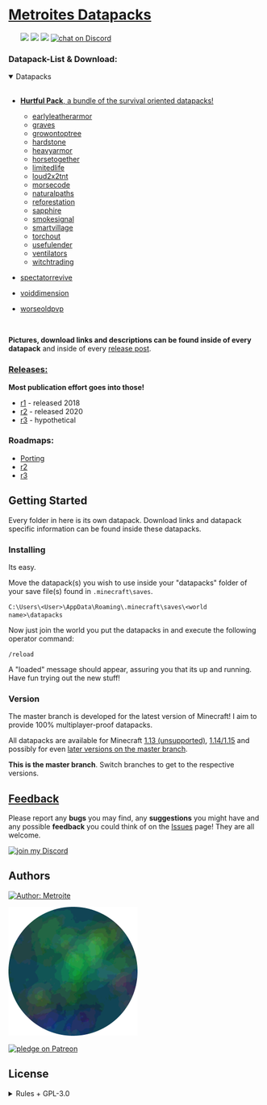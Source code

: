 # [Metroites Datapacks](https://github.com/Metroite/datapacks/archive/master.zip)
<ul id="parent">
    <a href="https://github.com/Metroite/datapacks/blob/master/LICENSE" alt="License">
        <img src="https://img.shields.io/github/license/Metroite/datapacks" /></a>
    <a href="https://github.com/Metroite/datapacks/releases" alt="Tag">
        <img src="https://img.shields.io/github/tag/Metroite/datapacks" /></a>
    <a href="https://github.com/Metroite/datapacks" alt="Activity">
        <img src="https://img.shields.io/github/commit-activity/m/Metroite/datapacks?foo=bar" /></a>
    <a href="https://discord.gg/vBgb85N">
        <img src="https://img.shields.io/discord/568512487473938482?logo=discord"
            alt="chat on Discord"></a>
</ul>

### Datapack-List & Download:

<details open>
<summary>Datapacks</summary>
<br>

+ [**Hurtful Pack**, a bundle of the survival oriented datapacks!](https://www.metroite.de/Hurtful%20Pack)

  + [earlyleatherarmor](https://www.metroite.de/earlyleatherarmor)
  + [graves](https://www.metroite.de/graves)
  + [growontoptree](https://www.metroite.de/growontoptree)
  + [hardstone](https://www.metroite.de/hardstone)
  + [heavyarmor](https://www.metroite.de/heavyarmor)
  + [horsetogether](https://www.metroite.de/horsetogether)
  + [limitedlife](https://www.metroite.de/limitedlife)
  + [loud2x2tnt](https://www.metroite.de/loud2x2tnt)
  + [morsecode](https://www.metroite.de/morsecode)
  + [naturalpaths](https://www.metroite.de/naturalpaths)
  + [reforestation](https://www.metroite.de/reforestation)
  + [sapphire](https://www.metroite.de/sapphire)
  + [smokesignal](https://www.metroite.de/smokesignal)
  + [smartvillage](https://www.metroite.de/smartvillage)
  + [torchout](https://www.metroite.de/torchout)
  + [usefulender](https://www.metroite.de/usefulender)
  + [ventilators](https://www.metroite.de/ventilators)
  + [witchtrading](https://www.metroite.de/witchtrading)

+ [spectatorrevive](https://www.metroite.de/spectatorrevive)
+ [voiddimension](https://www.metroite.de/voiddimension)
+ [worseoldpvp](https://www.metroite.de/worseoldpvp)
</details>
<br>

**Pictures, download links and descriptions can be found inside of every datapack** and inside of every [release post](https://github.com/Metroite/datapacks/releases).

### [Releases:](https://github.com/Metroite/datapacks/releases)

**Most publication effort goes into those!**

* [r1](https://www.Metroite.de/releases/r1) - released 2018
* [r2](https://www.Metroite.de/releases/r2) - released 2020
* [r3](https://github.com/Metroite/datapacks/projects/3) - hypothetical

### Roadmaps:

* [Porting](https://github.com/Metroite/datapacks/projects/1)
* [r2](https://github.com/Metroite/datapacks/projects/2)
* [r3](https://github.com/Metroite/datapacks/projects/3)

## Getting Started

Every folder in here is its own datapack. Download links and datapack specific information can be found inside these datapacks.

### Installing

Its easy.

Move the datapack(s) you wish to use inside your "datapacks" folder of your save file(s) found in `.minecraft\saves`.

```
C:\Users\<User>\AppData\Roaming\.minecraft\saves\<world name>\datapacks
```

Now just join the world you put the datapacks in and execute the following operator command:

```
/reload
```

A "loaded" message should appear, assuring you that its up and running. Have fun trying out the new stuff!

### Version

The master branch is developed for the latest version of Minecraft! I aim to provide 100% multiplayer-proof datapacks.

All datapacks are available for Minecraft [1.13 (unsupported)](https://github.com/Metroite/datapacks/tree/1.13), [1.14/1.15](https://github.com/Metroite/datapacks/tree/1.14) and possibly for even [later versions on the master branch](https://github.com/Metroite/datapacks/tree/master).

**This is the master branch**. Switch branches to get to the respective versions.

## [Feedback](https://github.com/Metroite/datapacks/issues)

Please report any **bugs** you may find, any **suggestions** you might have and any possible **feedback** you could think of on the [Issues](https://github.com/Metroite/datapacks/issues) page! They are all welcome.

<a href="https://discord.gg/vBgb85N"><img src="https://i.vgy.me/YrTrsE.png" alt="join my Discord"></a>

## Authors

<a href="https://github.com/Metroite">
    <img src="https://img.shields.io/badge/Author-Metroite-blue"
        alt="Author: Metroite"></a>

[![Metroite](Metroite.png?raw=true "Metroite")](https://www.youtube.com/channel/UCfdVx0XNqSwuoftDcLgiXfg)

<a href="https://www.patreon.com/metroite">
    <img src="https://img.shields.io/endpoint.svg?url=https%3A%2F%2Fshieldsio-patreon.herokuapp.com%2FMetroite&style=for-the-badge"
        alt="pledge on Patreon"></a>

## License
<details>
<summary>Rules + GPL-3.0</summary>
<br>

* You are allowed to edit the files and claim only your edits as yours, which you may then distribute through another fork of this project on GitHub.
* You are not allowed to redistribute the files of this project, only exception is described above.
* You are not allowed to remove or modify the "loaded" messages under any circumstances.
* You are not allowed to claim this project as yours and you must fully credit me, "Metroite".

**Everything else** is handled by the GNU GENERAL PUBLIC License v3.0 - see the [LICENSE](https://github.com/Metroite/datapacks/blob/master/LICENSE) file for details.

</details>
